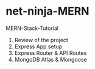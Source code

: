 # net-ninja-MERN

MERN-Stack-Tutorial

1. Review of the project
2. Express App setup
3. Express Router & API Routes
4. MongoDB Atlas & Mongoose

